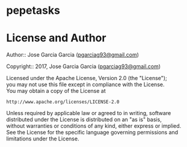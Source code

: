 # pepetasks

# License and Author                                                             
                                                                                 
Author:: Jose Garcia Garcia (<pgarciag93@gmail.com>)                                  
                                                                                 
Copyright:: 2017, Jose Garcia Garcia (<pgarciag93@gmail.com>)                         
                                                                                 
Licensed under the Apache License, Version 2.0 (the "License");                  
you may not use this file except in compliance with the License.                 
You may obtain a copy of the License at                                          
                                                                                 
    http://www.apache.org/licenses/LICENSE-2.0                                   
                                                                                 
Unless required by applicable law or agreed to in writing, software              
distributed under the License is distributed on an "as is" basis,                
without warranties or conditions of any kind, either express or implied.         
See the License for the specific language governing permissions and              
limitations under the License.
